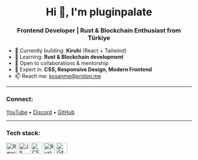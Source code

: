 <h1 align="center">Hi 👋, I'm pluginpalate</h1>
<h3 align="center">Frontend Developer | Rust & Blockchain Enthusiast from Türkiye</h3>

- 🔭 Currently building: **Kiruhi** (React + Tailwind)  
- 🌱 Learning: **Rust & Blockchain development**  
- 👯 Open to collaborations & mentorship  
- 💬 Expert in: **CSS, Responsive Design, Modern Frontend**  
- 📫 Reach me: [kosanme@proton.me](mailto:kosanme@proton.me)

---

<h3 align="left">Connect:</h3>
<p align="left">
  <a href="https://www.youtube.com/c/kiruhibeta" target="_blank">YouTube</a> • 
  <a href="https://discord.gg/79JgHNqauU" target="_blank">Discord</a> •
  <a href="https://github.com/pluginpalate" target="_blank">GitHub</a>
</p>

---

<h3 align="left">Tech stack:</h3>
<p align="left">
  <img src="https://cdn.jsdelivr.net/gh/devicons/devicon/icons/react/react-original.svg" height="30" alt="React" />
  <img src="https://cdn.jsdelivr.net/gh/devicons/devicon/icons/javascript/javascript-original.svg" height="30" alt="JS" />
  <img src="https://cdn.jsdelivr.net/gh/devicons/devicon/icons/css3/css3-original.svg" height="30" alt="CSS3" />
  <img src="https://cdn.jsdelivr.net/gh/devicons/devicon/icons/rust/rust-plain.svg" height="30" alt="Rust" />
  <img src="https://cdn.jsdelivr.net/gh/devicons/devicon/icons/git/git-original.svg" height="30" alt="Git" />
</p>
